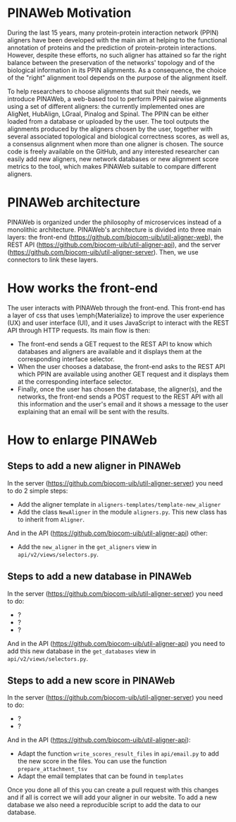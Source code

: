 # PINAWeb Motivation
 During the last 15 years, many protein-protein interaction network (PPIN) aligners have been developed with the main aim at helping to the functional annotation of proteins and the prediction of protein-protein interactions. However, despite these efforts, no such aligner has attained so far  the right balance between the preservation of the networks' topology and of the biological information in its PPIN alignments. As a consequence, the choice of the "right" alignment tool depends on the purpose of the alignment itself. 
 
To help researchers to choose alignments that suit their needs, we introduce PINAWeb, a web-based tool to perform PPIN pairwise alignments using a set of different aligners: the currently implemented ones are AligNet, HubAlign, LGraal, Pinalog and Spinal. The PPIN can be either loaded from a database or uploaded by the user.  The tool outputs the alignments produced by the aligners chosen by the user, together with several associated topological and biological correctness scores, as well as, a consensus alignment when more than one aligner is chosen. The source code is freely available on the GitHub, and any interested researcher can easily add new aligners, new network databases or new alignment score metrics to the tool, which makes PINAWeb suitable to compare different aligners.

# PINAWeb architecture
PINAWeb is organized under the philosophy of microservices instead of a monolithic architecture. PINAWeb's architecture is divided into three main layers: the front-end (https://github.com/biocom-uib/util-aligner-web), the REST API (https://github.com/biocom-uib/util-aligner-api), and the server (https://github.com/biocom-uib/util-aligner-server). Then, we use connectors to link these layers.

# How works the front-end
The user interacts with PINAWeb through the front-end. This front-end has a layer of css that uses \emph{Materialize} to improve the user experience (UX) and user interface (UI), and it uses JavaScript to interact with the REST API through HTTP requests. Its main flow is then:
* The front-end sends a GET request to the REST API to know which databases and aligners are available and it displays them
at the corresponding interface selector.
* When the user chooses a database, the front-end asks to the REST API which PPIN are available using another GET request and it displays them at the corresponding interface selector.
* Finally, once the user has chosen the database, the aligner(s), and the networks, the front-end sends a POST request to the REST API with all this information and the user's email and it shows a message  to the user explaining that an email will be sent with the results. 
 

# How to enlarge PINAWeb

##  Steps to add a new aligner in PINAWeb
In the server (https://github.com/biocom-uib/util-aligner-server) you need to do 2 simple steps:
* Add the aligner template in `aligners-templates/template-new_aligner`
* Add the class `NewAligner` in the module `aligners.py`. This new class has to inherit from `Aligner`.

And in the API (https://github.com/biocom-uib/util-aligner-api) other:
* Add the `new_aligner` in the `get_aligners` view in `api/v2/views/selectors.py`.


##  Steps to add a new database in PINAWeb
In the server (https://github.com/biocom-uib/util-aligner-server) you need to do:
* ?
* ?
* ?

And in the API (https://github.com/biocom-uib/util-aligner-api) you need to add this new database in the `get_databases` view in `api/v2/views/selectors.py`.


##  Steps to add a new score in PINAWeb
In the server (https://github.com/biocom-uib/util-aligner-server) you need to do:
* ?
* ?

And in the API (https://github.com/biocom-uib/util-aligner-api):
* Adapt the function `write_scores_result_files` in `api/email.py` to add the new score in the files. You can use the function `prepare_attachment_tsv` 
* Adapt the email templates that can be found in `templates`


Once you done all of this you can create a pull request with this changes and if all is correct we will add your aligner in our website. To add a new database we also need a reproducible script to add the data to our database.

